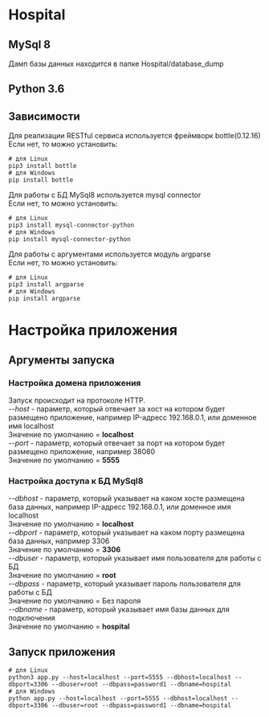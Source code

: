 # Hospital
## MySql 8
Дамп базы данных находится в папке Hospital/database_dump

## Python 3.6 
## Зависимости

Для реализации RESTful сервиса используется фреймворк bottle(0.12.16)  
Если нет, то можно установить:
```
# для Linux
pip3 install bottle
# для Windows
pip install bottle
```

Для работы с БД MySql8 используется mysql connector  
Если нет, то можно установить:
```
# для Linux
pip3 install mysql-connector-python
# для Windows
pip install mysql-connector-python
```
Для работы с аргументами используется модуль argparse  
Если нет, то можно установить:
```
# для Linux
pip3 install argparse
# для Windows
pip install argparse
```

# Настройка приложения
## Аргументы запуска
### Настройка домена приложения  
Запуск происходит на протоколе HTTP.    
_--host_ - параметр, который отвечает за хост на котором будет размещено приложение, например IP-адресс 192.168.0.1, или доменное имя localhost  
Значение по умолчанию = **localhost**    
_--port_ - параметр, который отвечает за порт на котором будет размещено приложение, например 38080  
Значение по умолчанию = **5555**  
  
### Настройка доступа к БД MySql8  
_--dbhost_ - параметр, который указывает на каком хосте размещена база данных, например IP-адресс 192.168.0.1, или доменное имя localhost  
Значение по умолчанию = **localhost**  
_--dbport_ - параметр, который указывает на каком порту размещена база данных, например 3306  
Значение по умолчанию = **3306**  
_--dbuser_ - параметр, который указывает имя пользователя для работы с БД  
Значение по умолчанию = **root**  
_--dbpass_ - параметр, который указывает пароль пользователя для работы с БД  
Значение по умолчанию = Без пароля  
_--dbname_ - параметр, который указывает имя базы данных для подключения   
Значение по умолчанию = **hospital**  

## Запуск приложения
```
# для Linux
python3 app.py --host=localhost --port=5555 --dbhost=localhost --dbport=3306 --dbuser=root --dbpass=password1 --dbname=hospital
# для Windows
python app.py --host=localhost --port=5555 --dbhost=localhost --dbport=3306 --dbuser=root --dbpass=password1 --dbname=hospital
```


